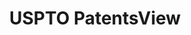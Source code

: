 ---
layout: default
bigquery: https://console.cloud.google.com/bigquery?p=patents-public-data&d=patentsview&page=dataset
citation: Attribution should be given to PatentsView for use, distribution, or derivative
  works.
code: https://github.com/CSSIP-AIR/PatentsView-Code-Snippets/
contributors: USPTO
cost: None
description: 'PatentsView includes US patent data including raw data (summaries, applications,
  pregrant applications), disambugations of inventors and assignees, and inventor
  gender estimates.  Also foreign priority data, # of figures and sheets, and government
  interest statements.'
documentation: https://patentsview.org/query/builder-faqs
last_edit: 04/12/2022, 19:19:57
location: https://patentsview.org/
maintained_by: USPTO
record_creation_timestamp: 12/2/2020 17:20:46
schema_fields:
- relkind
- id
- sector_title
- subsection_id
- organization_id
- disamb_inventor_id_20171226
- type
- category_id
- lname
- state_fips
- applicant_type
- disamb_inventor_id_20181127
- disclaimer_date
- _102_date
- dependent
- city
- title
- term_disclaimer
- classification_level
- group_id
- disamb_assignee_id_20190820
- field_id
- disamb_inventor_id_20190312
- rule_47
- text
- assignee_id
- latlong
- disamb_inventor_id_20170307
- f102_date
- date
- action_date
- county
- level_three
- section
- rawlocation_id
- disamb_assignee_id_20200331
- publication_number
- symbol_position
- rel_id
- patent_id
- state
- mainclass_id
- status
- field_title
- contract_award_number
- subclass
- abstract
- doc_type
- section_id
- number
- lapse_of_patent
- designation
- _371_date
- county_fips
- withdrawn
- name_first
- sequence
- classification_data_source
- disamb_inventor_id_20200630
- series_code
- citation_id
- location_id
- rawinventor_id
- num_claims
- disamb_inventor_id_20201229
- inventor_id
- level_two
- lawyer_id
- disamb_inventor_id_20170808
- male_flag
- country
- name
- num_sheets
- main_group
- disamb_inventor_id_20180528
- classification_value
- disamb_assignee_id_20200630
- kind
- variety
- disamb_assignee_id_20181127
- latin_name
- ipc_version_indicator
- f371_date
- subclass_id
- organization
- fname
- doctype
- disamb_inventor_id_20191008
- uuid
- subgroup_id
- gi_statement
- name_last
- term_grant
- ipc_class
- longitude
- term_extension
- latitude
- disamb_assignee_id_20200929
- category
- exemplary
- classification_status
- disamb_inventor_id_20171003
- subcategory_id
- disamb_assignee_id_20191231
- num_figures
- disamb_assignee_id_20190312
- disamb_inventor_id_20200331
- disamb_inventor_id_20191231
- disamb_assignee_id_20191008
- role
- disamb_inventor_id_20190820
- level_one
- male
- application_id
- rawassignee_id
- num
- subgroup
- deceased
- group
- length
- disamb_inventor_id_20200929
- reldocno
- country_transformed
- filename
- attribution_status
shortname: patentsview
tags:
- disambiguation
- United States
- gender
terms_of_use: Creative Commons Attribution 4.0 International License.
timeframe: 1963-1999
title: USPTO PatentsView
uuid: cf1780b1-e265-4e49-8d1d-83b9cfe0fd9a
---